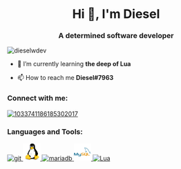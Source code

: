 <h1 align="center">Hi 👋, I'm Diesel</h1>
<h3 align="center">A determined software developer</h3>

<p align="left"> <img src="https://komarev.com/ghpvc/?username=dieselwdev&label=Profile%20views&color=0e75b6&style=flat" alt="dieselwdev" /> </p>

- 🌱 I’m currently learning **the deep of Lua**

- 📫 How to reach me **Diesel#7963**

<h3 align="left">Connect with me:</h3>
<p align="left">
<a href="https://discord.gg/Y6WbEAVEWV" target="blank"><img align="center" src="https://raw.githubusercontent.com/rahuldkjain/github-profile-readme-generator/master/src/images/icons/Social/discord.svg" alt="1033741186185302017" height="30" width="40" /></a>
</p>

<h3 align="left">Languages and Tools:</h3>
<p align="left"> <a href="https://git-scm.com/" target="_blank" rel="noreferrer"> <img src="https://www.vectorlogo.zone/logos/git-scm/git-scm-icon.svg" alt="git" width="40" height="40"/> </a> <a href="https://www.linux.org/" target="_blank" rel="noreferrer"> <img src="https://raw.githubusercontent.com/devicons/devicon/master/icons/linux/linux-original.svg" alt="linux" width="40" height="40"/> </a> <a href="https://mariadb.org/" target="_blank" rel="noreferrer"> <img src="https://www.vectorlogo.zone/logos/mariadb/mariadb-icon.svg" alt="mariadb" width="40" height="40"/> </a> <a href="https://www.mysql.com/" target="_blank" rel="noreferrer"> <img src="https://raw.githubusercontent.com/devicons/devicon/master/icons/mysql/mysql-original-wordmark.svg" alt="mysql" width="40" height="40"/> </a> <a href="https://lua.org/" target="_blank" rel="noreferrer"> <img src="https://cdn4.iconfinder.com/data/icons/logos-brands-5/24/lua-256.png" alt="Lua" width="40" height="40"/> </a> </p>
